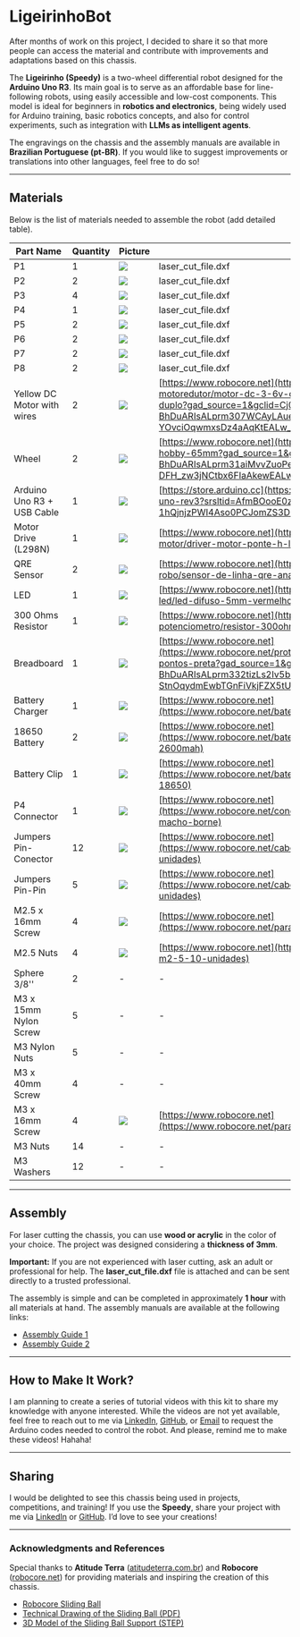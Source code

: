 # LigeirinhoBot

After months of work on this project, I decided to share it so that more people can access the material and contribute with improvements and adaptations based on this chassis.

The **Ligeirinho (Speedy)** is a two-wheel differential robot designed for the **Arduino Uno R3**. Its main goal is to serve as an affordable base for line-following robots, using easily accessible and low-cost components. This model is ideal for beginners in **robotics and electronics**, being widely used for Arduino training, basic robotics concepts, and also for control experiments, such as integration with **LLMs as intelligent agents**.

The engravings on the chassis and the assembly manuals are available in **Brazilian Portuguese (pt-BR)**. If you would like to suggest improvements or translations into other languages, feel free to do so!

---

## Materials

Below is the list of materials needed to assemble the robot (add detailed table).

| **Part Name**              | **Quantity** | **Picture**                                                                                                                                                                                                      | **Link**                                                                                                                                                                                                                               |
| -------------------------- | ------------ | ---------------------------------------------------------------------------------------------------------------------------------------------------------------------------------------------------------------- | -------------------------------------------------------------------------------------------------------------------------------------------------------------------------------------------------------------------------------------- |
| P1                         | 1            | ![](https://media.printables.com/media/prints/1240782/rich_content/60dc67a2-9ab6-40bd-b217-be5f17b1fefb/image.png#%7B%22uuid%22%3A%2212b0ec08-98ec-4e13-b803-8756b749caac%22%2C%22w%22%3A785%2C%22h%22%3A474%7D) | laser_cut_file.dxf                                                                                                                                                                                                                     |
| P2                         | 2            | ![](https://media.printables.com/media/prints/1240782/rich_content/b6903f2f-07b7-41b4-a687-d4316b98390b/image.png#%7B%22uuid%22%3A%228fa1f7b0-6698-41af-b51c-6f4a4147c42e%22%2C%22w%22%3A662%2C%22h%22%3A403%7D) | laser_cut_file.dxf                                                                                                                                                                                                                     |
| P3                         | 4            | ![](https://media.printables.com/media/prints/1240782/rich_content/1d4cce7e-f55a-4581-b1ba-929895b998d3/image.png#%7B%22uuid%22%3A%221f73b0ff-9aee-4200-9994-ba87ed8fc883%22%2C%22w%22%3A535%2C%22h%22%3A257%7D) | laser_cut_file.dxf                                                                                                                                                                                                                     |
| P4                         | 1            | ![](https://media.printables.com/media/prints/1240782/rich_content/926c9a68-6db2-48b9-8dac-bebc29e72aec/image.png#%7B%22uuid%22%3A%22c34e4356-547a-4fe2-b6e5-4d6f0f66040f%22%2C%22w%22%3A650%2C%22h%22%3A418%7D) | laser_cut_file.dxf                                                                                                                                                                                                                     |
| P5                         | 2            | ![](https://media.printables.com/media/prints/1240782/rich_content/105d496a-7bb8-4ccc-abaa-875daad8609e/image.png#%7B%22uuid%22%3A%22dee6abe8-cbc2-473b-8755-0a0cfdeaa0b0%22%2C%22w%22%3A383%2C%22h%22%3A245%7D) | laser_cut_file.dxf                                                                                                                                                                                                                     |
| P6                         | 2            | ![](https://media.printables.com/media/prints/1240782/rich_content/2e54c67d-eb81-427d-a87b-bdd8f8ae3294/image.png#%7B%22uuid%22%3A%22a1d770b3-6742-44dc-abfa-0b65f275f885%22%2C%22w%22%3A469%2C%22h%22%3A361%7D) | laser_cut_file.dxf                                                                                                                                                                                                                     |
| P7                         | 2            | ![](https://media.printables.com/media/prints/1240782/rich_content/6887a7c4-b02c-4b30-a6c7-8a8927f5227f/image.png#%7B%22uuid%22%3A%22d7609625-34c9-4e4e-87d0-cbb4f684196c%22%2C%22w%22%3A742%2C%22h%22%3A499%7D) | laser_cut_file.dxf                                                                                                                                                                                                                     |
| P8                         | 2            | ![](https://media.printables.com/media/prints/1240782/rich_content/e4423899-a6de-4b7c-b4ba-1bf1b517f4bd/image.png#%7B%22uuid%22%3A%22e0b027e6-bf6f-4488-a9c2-cc37dac60a0d%22%2C%22w%22%3A732%2C%22h%22%3A713%7D) | laser_cut_file.dxf                                                                                                                                                                                                                     |
| Yellow DC Motor with wires | 2            | ![](https://media.printables.com/media/prints/1240782/rich_content/ce18a71f-eedd-4120-832e-a3f2a99128a5/image.png#%7B%22uuid%22%3A%22589272eb-43c5-4afb-9442-a73b62051a56%22%2C%22w%22%3A600%2C%22h%22%3A600%7D) | [https://www.robocore.net](https://www.robocore.net/motor-motoredutor/motor-dc-3-6v-com-caixa-de-reducao-e-eixo-duplo?gad_source=1&gclid=Cj0KCQjw4v6-BhDuARIsALprm307WCAyLAuesJLsnhgWewKRTpEQuDicMQyYaUlc-YOvciOqwmxsDz4aAqKtEALw_wcB) |
| Wheel                      | 2            | ![](https://media.printables.com/media/prints/1240782/rich_content/5b65a76e-835c-47cf-8820-8d50d0eb204c/image.png#%7B%22uuid%22%3A%22e6354486-fbc3-4920-bdf7-13bc43d4c746%22%2C%22w%22%3A600%2C%22h%22%3A600%7D) | [https://www.robocore.net](https://www.robocore.net/roda/roda-hobby-65mm?gad_source=1&gclid=Cj0KCQjw4v6-BhDuARIsALprm31aiMvvZuoPegDQHMxDiRnAJdf6opwGr_mbnv-DFH_zw3jNCtbx6FIaAkewEALw_wcB)                                              |
| Arduino Uno R3 + USB Cable | 1            | ![](https://media.printables.com/media/prints/1240782/rich_content/d803aeb1-3085-4312-aedd-18f2d1a4a7bd/image.png#%7B%22uuid%22%3A%2245e3a728-8444-4512-88f5-97588d658cd7%22%2C%22w%22%3A407%2C%22h%22%3A305%7D) | [https://store.arduino.cc](https://store.arduino.cc/products/arduino-uno-rev3?srsltid=AfmBOooE0zjJ9A5MA17Y-1hQjnjzPWI4Aso0PCJomZS3D8siqf6X4lLb)                                                                                        |
| Motor Drive (L298N)        | 1            | ![](https://media.printables.com/media/prints/1240782/rich_content/8b932336-d746-4ef5-a8cd-1ff8c165a0c8/image.png#%7B%22uuid%22%3A%22197ab4b6-baab-4ac9-b349-8b2330e45b14%22%2C%22w%22%3A600%2C%22h%22%3A600%7D) | [https://www.robocore.net](https://www.robocore.net/driver-motor/driver-motor-ponte-h-l298n)                                                                                                                                           |
| QRE Sensor                 | 2            | ![](https://media.printables.com/media/prints/1240782/rich_content/ae7a0582-f2a7-41d6-96f1-6fe61403f9d3/image.png#%7B%22uuid%22%3A%22a0efb5e6-b6a4-44ae-8aff-6279f09fadc3%22%2C%22w%22%3A600%2C%22h%22%3A600%7D) | [https://www.robocore.net](https://www.robocore.net/sensor-robo/sensor-de-linha-qre-analogico)                                                                                                                                         |
| LED                        | 1            | ![](https://media.printables.com/media/prints/1240782/rich_content/a24b6264-afbc-4881-923a-7973bd096315/image.png#%7B%22uuid%22%3A%2287c1fa7e-55d3-4c2b-a0ec-d9281a099956%22%2C%22w%22%3A600%2C%22h%22%3A600%7D) | [https://www.robocore.net](https://www.robocore.net/display-led/led-difuso-5mm-vermelho-10-unidades)                                                                                                                                   |
| 300 Ohms Resistor          | 1            | ![](https://media.printables.com/media/prints/1240782/rich_content/920f2585-4ec1-4967-aaff-6cb8866bcc01/image.png#%7B%22uuid%22%3A%22e545c7da-22a5-44ca-a8c8-7e70327395bb%22%2C%22w%22%3A600%2C%22h%22%3A600%7D) | [https://www.robocore.net](https://www.robocore.net/resistor-potenciometro/resistor-300ohm-pacote-com-10-unidades)                                                                                                                     |
| Breadboard                 | 1            | ![](https://media.printables.com/media/prints/1240782/rich_content/0146968e-a6ab-4f7e-b21a-e3fdf8564593/image.png#%7B%22uuid%22%3A%2248af51af-0044-4801-8eec-62932915ce8c%22%2C%22w%22%3A600%2C%22h%22%3A600%7D) | [https://www.robocore.net](https://www.robocore.net/protoboard/mini-protoboard-170-pontos-preta?gad_source=1&gclid=Cj0KCQjw4v6-BhDuARIsALprm332tizLs2Iv5bzrBzJJwKwG33p-StnOqydmEwbTGnFiVkjFZX5tUtkaAmJzEALw_wcB)                       |
| Battery Charger            | 1            | ![](https://media.printables.com/media/prints/1240782/rich_content/816fe012-df55-4a94-9015-327326b4956a/image.png#%7B%22uuid%22%3A%225a3bc198-009d-4541-a4c1-67b50a24f7ad%22%2C%22w%22%3A600%2C%22h%22%3A600%7D) | [https://www.robocore.net](https://www.robocore.net/bateria/carregador-li-ion-18650)                                                                                                                                                   |
| 18650 Battery              | 2            | ![](https://media.printables.com/media/prints/1240782/rich_content/f6efec90-a02f-465b-b36d-b0c3b12c10f2/image.png#%7B%22uuid%22%3A%22560333d2-6920-430e-a3fb-6fdb1315db06%22%2C%22w%22%3A600%2C%22h%22%3A600%7D) | [https://www.robocore.net](https://www.robocore.net/bateria/bateria-li-ion-18650-37v-2600mah)                                                                                                                                          |
| Battery Clip               | 1            | ![](https://media.printables.com/media/prints/1240782/rich_content/1fec0dc8-31cb-41ad-8713-a88cefa38b3a/image.png#%7B%22uuid%22%3A%22a8f7917e-ece1-4fb8-9f35-555f2b6003f0%22%2C%22w%22%3A600%2C%22h%22%3A599%7D) | [https://www.robocore.net](https://www.robocore.net/bateria/suporte-para-2-baterias-li-ion-18650)                                                                                                                                      |
| P4 Connector               | 1            | ![](https://media.printables.com/media/prints/1240782/rich_content/e671c56a-7a41-4ea6-9db1-6e762e4dc147/image.png#%7B%22uuid%22%3A%2236631aa8-1c14-49c7-803e-85c4b6d651c3%22%2C%22w%22%3A600%2C%22h%22%3A600%7D) | [https://www.robocore.net](https://www.robocore.net/conector/conector-adaptador-p4-macho-borne)                                                                                                                                        |
| Jumpers Pin-Conector       | 12           | ![](https://media.printables.com/media/prints/1240782/rich_content/17c5ad06-2ac8-4159-88d2-544db45d4c5e/image.png#%7B%22uuid%22%3A%22a90ac992-4095-4c0d-bc9b-871414f81efd%22%2C%22w%22%3A600%2C%22h%22%3A600%7D) | [https://www.robocore.net](https://www.robocore.net/cabo/jumpers-macho-femea-x40-unidades)                                                                                                                                             |
| Jumpers Pin-Pin            | 5            | ![](https://media.printables.com/media/prints/1240782/rich_content/cffa5def-1d6f-4906-96cd-9ba0206a6cb8/image.png#%7B%22uuid%22%3A%227e60904d-0b55-4eb2-b53d-8f517001306e%22%2C%22w%22%3A600%2C%22h%22%3A600%7D) | [https://www.robocore.net](https://www.robocore.net/cabo/jumpers-macho-macho-x40-unidades)                                                                                                                                             |
| M2.5 x 16mm Screw          | 4            | ![](https://media.printables.com/media/prints/1240782/rich_content/6371c01f-fe36-4414-aaf8-f9137c239c89/image.png#%7B%22uuid%22%3A%224b26374c-bdda-41c7-8650-8564ca6988fc%22%2C%22w%22%3A600%2C%22h%22%3A600%7D) | [https://www.robocore.net](https://www.robocore.net/parafuso/parafuso-philips-m2-5-16mm)                                                                                                                                               |
| M2.5 Nuts                  | 4            | ![](https://media.printables.com/media/prints/1240782/rich_content/ee7a4ff0-110f-42a7-a75a-7c013a2944f7/image.png#%7B%22uuid%22%3A%222d7a00be-21bf-471c-9b98-24c2fa70e246%22%2C%22w%22%3A600%2C%22h%22%3A600%7D) | [https://www.robocore.net](https://www.robocore.net/porca/porca-m2-5-10-unidades)                                                                                                                                                      |
| Sphere 3/8''               | 2            | \-                                                                                                                                                                                                               | \-                                                                                                                                                                                                                                     |
| M3 x 15mm Nylon Screw      | 5            | \-                                                                                                                                                                                                               | \-                                                                                                                                                                                                                                     |
| M3 Nylon Nuts              | 5            | \-                                                                                                                                                                                                               | \-                                                                                                                                                                                                                                     |
| M3 x 40mm Screw            | 4            | \-                                                                                                                                                                                                               | \-                                                                                                                                                                                                                                     |
| M3 x 16mm Screw            | 4            | ![](https://media.printables.com/media/prints/1240782/rich_content/06431b9e-8461-4eb7-8a20-031c8ef132d7/image.png#%7B%22uuid%22%3A%226042f972-26dc-44b6-8e3f-7f6ff34cc28d%22%2C%22w%22%3A600%2C%22h%22%3A600%7D) | [https://www.robocore.net](https://www.robocore.net/parafuso/parafuso-philips-m3-16mm)                                                                                                                                                 |
| M3 Nuts                    | 14           | \-                                                                                                                                                                                                               | \-                                                                                                                                                                                                                                     |
| M3 Washers                 | 12           | \-                                                                                                                                                                                                               | \-                                                                                                                                                                                                                                     |

---

## Assembly

For laser cutting the chassis, you can use **wood or acrylic** in the color of your choice. The project was designed considering a **thickness of 3mm**.

**Important:** If you are not experienced with laser cutting, ask an adult or professional for help. The **laser_cut_file.dxf** file is attached and can be sent directly to a trusted professional.

The assembly is simple and can be completed in approximately **1 hour** with all materials at hand. The assembly manuals are available at the following links:

- [Assembly Guide 1](https://instructions.online/?id=11908-wr1-part1)
- [Assembly Guide 2](https://instructions.online/?id=11908-jumpers)

---

## How to Make It Work?

I am planning to create a series of tutorial videos with this kit to share my knowledge with anyone interested. While the videos are not yet available, feel free to reach out to me via [LinkedIn](www.linkedin.com/in/gilmar-jeronimo/), [GitHub](github.com/GilmarCorreia), or [Email](gilmarcorreiajeronimo@gmail.com) to request the Arduino codes needed to control the robot. And please, remind me to make these videos! Hahaha!

---

## Sharing

I would be delighted to see this chassis being used in projects, competitions, and training! If you use the **Speedy**, share your project with me via [LinkedIn](www.linkedin.com/in/gilmar-jeronimo/) or [GitHub](github.com/GilmarCorreia). I’d love to see your creations!

---

### Acknowledgments and References

Special thanks to **Atitude Terra** ([atitudeterra.com.br](https://atitudeterra.com.br)) and **Robocore** ([robocore.net](https://www.robocore.net)) for providing materials and inspiring the creation of this chassis.

- [Robocore Sliding Ball](https://www.robocore.net/item-mecanico/esfera-deslizante-robocore)
- [Technical Drawing of the Sliding Ball (PDF)](https://d229kd5ey79jzj.cloudfront.net/790/Desenho_Tecnico_Esfera_Deslizante.PDF)
- [3D Model of the Sliding Ball Support (STEP)](https://d229kd5ey79jzj.cloudfront.net/790/Suporte_Esfera_Deslizante_STEP.STEP)


